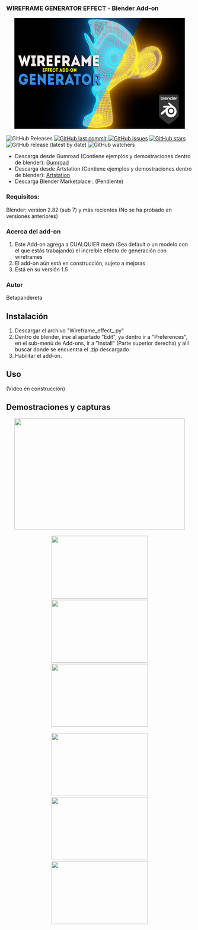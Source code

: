 ### WIREFRAME GENERATOR EFFECT  - Blender Add-on 

<p align="center">
  <img width="460" height="300" src=Demos/Presentacion_.png>
</p>

<img alt="GitHub Releases" src="https://img.shields.io/github/downloads/BETAPANDERETA/Wireframe-generator-effect-Blender-Addon-/v1.5/total?style=for-the-badge">  <a href="https://github.com/BETAPANDERETA/Wireframe-generator-effect-Blender-Addon-/issues"> <img alt="GitHub last commit" src="https://img.shields.io/github/last-commit/BETAPANDERETA/Wireframe-generator-effect-Blender-Addon-?color=purple&style=for-the-badge"> <img alt="GitHub issues" src="https://img.shields.io/github/issues/BETAPANDERETA/Wireframe-generator-effect-Blender-Addon-?style=for-the-badge"></a>  <a href="https://github.com/BETAPANDERETA/Wireframe-generator-effect-Blender-Addon-/stargazers"><img alt="GitHub stars" src="https://img.shields.io/github/stars/BETAPANDERETA/Wireframe-generator-effect-Blender-Addon-?style=for-the-badge"></a> <img alt="GitHub release (latest by date)" src="https://img.shields.io/github/v/release/BETAPANDERETA/Wireframe-generator-effect-Blender-Addon-?style=for-the-badge"> <img alt="GitHub watchers" src="https://img.shields.io/github/watchers/BETAPANDERETA/Wireframe-generator-effect-Blender-Addon-?color=green&label=VIENDO&style=for-the-badge">

- Descarga desde Gumroad (Contiene ejemplos y demostraciones dentro de blender): [Gumroad](https://gum.co/qdkwV)
- Descarga desde Artstation (Contiene ejemplos y demostraciones dentro de blender): [Artstation](https://artstn.co/m/gJGq)
- Descarga Blender Marketplace : (Pendiente)

### Requisitos:
  Blender:
      version 2.82 (sub 7) y más recientes (No se ha probado en versiones anteriores)
### Acerca del add-on
1. Este Add-on agrega a CUALQUIER mesh (Sea default o un modelo con el que estás trabajando) el increíble efecto de generación con wireframes
2. El add-on aún está en construcción, sujeto a mejoras
3. Está en su versión 1.5
### Autor
Betapandereta
## Instalación
1. Descargar el archivo "Wireframe_effect_.py"
2. Dentro de blender, irse al apartado "Edit", ya dentro ir a "Preferences", en el sub-menú de Add-ons, ir a "Install" (Parte superior derecha) y allí buscar donde se encuentra el .zip descargado
3. Habilitar el add-on.
## Uso
(Video en construcción)
## Demostraciones y capturas

<p align="center">
  <img width="460" height="300" src=Demos/presentacion.gif>
</p>
<p align="center">
  <img width="260" height="170" src=Demos/demo_suzanne_1.gif>
  <img width="260" height="170" src=Demos/demo_suzanne_3.gif>
  <img width="260" height="170" src=Demos/demo_suzanne_2.gif>
</p>
<p align="center">
  <img width="260" height="170" src=Demos/demo_skull_vp.gif>
  <img width="260" height="170" src=Demos/demo_skull_w.gif>
  <img width="260" height="170" src=Demos/demo_skull.gif>
</p> 




